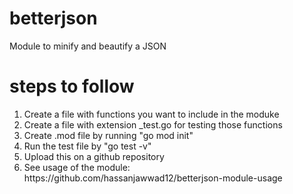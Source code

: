 # betterjson
Module to minify and beautify a JSON

# steps to follow
<ol>
  <li>Create a file with functions you want to include in the moduke</li>
  <li>Create a file with extension _test.go for testing those functions</li>
  <li>Create .mod file by running "go mod init"</li>
  <li>Run the test file by "go test -v"</li>
  <li>Upload this on a github repository</li>
  <li>See usage of the module: https://github.com/hassanjawwad12/betterjson-module-usage</li>
</ol>
